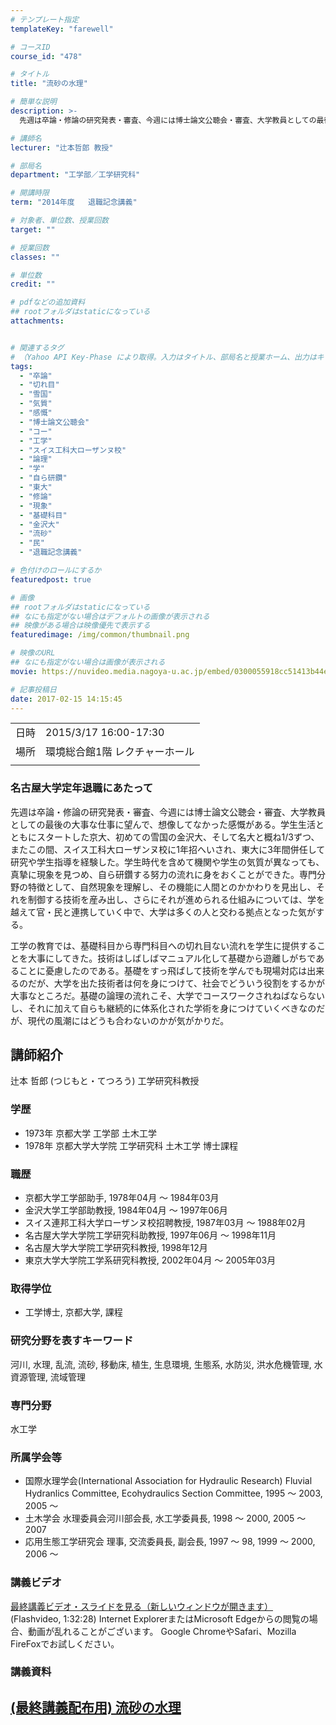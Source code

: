 ```yaml
---
# テンプレート指定
templateKey: "farewell"

# コースID
course_id: "478"

# タイトル
title: "流砂の水理"

# 簡単な説明
description: >-
  先週は卒論・修論の研究発表・審査、今週には博士論文公聴会・審査、大学教員としての最後の大事な仕事に望んで、想像してなかった感慨がある。学生生活とともにスタートした京大、初めての雪国の金沢大、そして名大と概ね1/3ずつ、またこの間、スイス工科大ローザンヌ校に1年招へいされ、東大に3年間併任して研究や学生指導を経験した。学生時代を含めて機関や学生の気質が異なっても、真摯に現象を見つめ、自ら研鑽する ....

# 講師名
lecturer: "辻本哲郎 教授"

# 部局名
department: "工学部／工学研究科"

# 開講時限
term: "2014年度	退職記念講義"

# 対象者、単位数、授業回数
target: ""

# 授業回数
classes: ""

# 単位数
credit: ""

# pdfなどの追加資料
## rootフォルダはstaticになっている
attachments:


# 関連するタグ
# （Yahoo API Key-Phase により取得。入力はタイトル、部局名と授業ホーム、出力はキーフレーズ（tags））
tags:
  - "卒論"
  - "切れ目"
  - "雪国"
  - "気質"
  - "感慨"
  - "博士論文公聴会"
  - "コー"
  - "工学"
  - "スイス工科大ローザンヌ校"
  - "論理"
  - "学"
  - "自ら研鑽"
  - "東大"
  - "修論"
  - "現象"
  - "基礎科目"
  - "金沢大"
  - "流砂"
  - "民"
  - "退職記念講義"

# 色付けのロールにするか
featuredpost: true

# 画像
## rootフォルダはstaticになっている
## なにも指定がない場合はデフォルトの画像が表示される
## 映像がある場合は映像優先で表示する
featuredimage: /img/common/thumbnail.png

# 映像のURL
## なにも指定がない場合は画像が表示される
movie: https://nuvideo.media.nagoya-u.ac.jp/embed/0300055918cc51413b44e0cb9079a82c73cbfdab

# 記事投稿日
date: 2017-02-15 14:15:45
---
```


|   |   |
|---|---|
| 日時 | 2015/3/17  16:00-17:30 |
| 場所 | 環境総合館1階 レクチャーホール |
|   |   |


### 名古屋大学定年退職にあたって

先週は卒論・修論の研究発表・審査、今週には博士論文公聴会・審査、大学教員としての最後の大事な仕事に望んで、想像してなかった感慨がある。学生生活とともにスタートした京大、初めての雪国の金沢大、そして名大と概ね1/3ずつ、またこの間、スイス工科大ローザンヌ校に1年招へいされ、東大に3年間併任して研究や学生指導を経験した。学生時代を含めて機関や学生の気質が異なっても、真摯に現象を見つめ、自ら研鑽する努力の流れに身をおくことができた。専門分野の特徴として、自然現象を理解し、その機能に人間とのかかわりを見出し、それを制御する技術を産み出し、さらにそれが進められる仕組みについては、学を越えて官・民と連携していく中で、大学は多くの人と交わる拠点となった気がする。

工学の教育では、基礎科目から専門科目への切れ目ない流れを学生に提供することを大事にしてきた。技術はしばしばマニュアル化して基礎から遊離しがちであることに憂慮したのである。基礎をすっ飛ばして技術を学んでも現場対応は出来るのだが、大学を出た技術者は何を身につけて、社会でどういう役割をするかが大事なところだ。基礎の論理の流れこそ、大学でコースワークされねばならないし、それに加えて自らも継続的に体系化された学術を身につけていくべきなのだが、現代の風潮にはどうも合わないのかが気がかりだ。


## 講師紹介

辻本 哲郎 (つじもと・てつろう) 工学研究科教授

### 学歴

* 1973年 京都大学 工学部 土木工学
* 1978年 京都大学大学院 工学研究科 土木工学 博士課程

### 職歴

* 京都大学工学部助手, 1978年04月 ～ 1984年03月
* 金沢大学工学部助教授, 1984年04月 ～ 1997年06月
* スイス連邦工科大学ローザンヌ校招聘教授, 1987年03月 ～ 1988年02月
* 名古屋大学大学院工学研究科助教授, 1997年06月 ～ 1998年11月
* 名古屋大学大学院工学研究科教授, 1998年12月
* 東京大学大学院工学系研究科教授, 2002年04月 ～ 2005年03月

### 取得学位

* 工学博士, 京都大学, 課程

### 研究分野を表すキーワード

河川, 水理, 乱流, 流砂, 移動床, 植生, 生息環境, 生態系, 水防災, 洪水危機管理, 水資源管理, 流域管理

### 専門分野

水工学

### 所属学会等

* 国際水理学会(International Association for Hydraulic Research) Fluvial Hydranlics Committee, Ecohydraulics Section Committee, 1995 〜 2003, 2005 〜
* 土木学会 水理委員会河川部会長, 水工学委員長, 1998 〜 2000, 2005 〜 2007
* 応用生態工学研究会 理事, 交流委員長, 副会長, 1997 〜 98, 1999 〜 2000, 2006 〜


### 講義ビデオ

<a href="https://nuvideo.media.nagoya-u.ac.jp/embed/c928895360e53d6180183af658d73b31440f4349" target="blank">最終講義ビデオ・スライドを見る（新しいウィンドウが開きます）</a> (Flashvideo, 1:32:28)
Internet ExplorerまたはMicrosoft Edgeからの閲覧の場合、動画が乱れることがございます。
Google ChromeやSafari、Mozilla FireFoxでお試しください。

### 講義資料

[(最終講義配布用) 流砂の水理](https://ocw.nagoya-u.jp/files/478/tsujimoto_ryusui.pdf) 
-----
